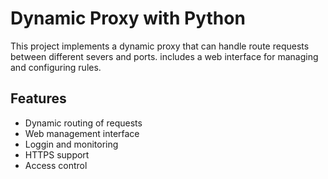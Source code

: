# Dynamic Proxy with Python

This project implements a dynamic proxy that can handle route requests between different severs and ports. includes a web interface for managing and configuring rules.

## Features
- Dynamic routing of requests
- Web management interface
- Loggin and monitoring
- HTTPS support
- Access control
